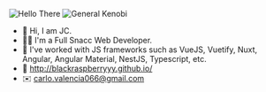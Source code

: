 ![Hello There](https://media.giphy.com/media/Nx0rz3jtxtEre/giphy.gif)
![General Kenobi](https://media.giphy.com/media/8JTFsZmnTR1Rs1JFVP/giphy.gif)

- 🖖 Hi, I am JC.
- 👨‍💻 I'm a Full Snacc Web Developer.
- 🔭 I've worked with JS frameworks such as VueJS, Vuetify, Nuxt, Angular, Angular Material, NestJS, Typescript, etc.
- 🔗 http://blackraspberryyy.github.io/
- ✉️ carlo.valencia066@gmail.com
